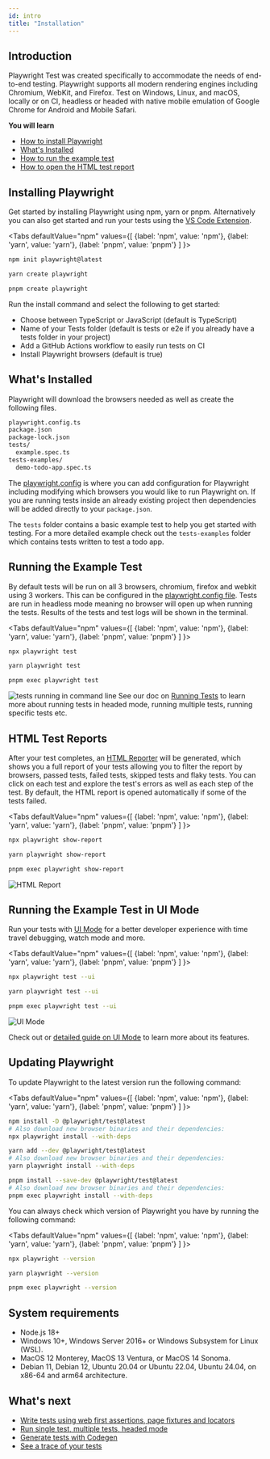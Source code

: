 ```yaml
---
id: intro
title: "Installation"
---
```


## Introduction

Playwright Test was created specifically to accommodate the needs of end-to-end testing. Playwright supports all modern rendering engines including Chromium, WebKit, and Firefox. Test on Windows, Linux, and macOS, locally or on CI, headless or headed with native mobile emulation of Google Chrome for Android and Mobile Safari.

**You will learn**

- [How to install Playwright](/intro.md#installing-playwright)
- [What's Installed](/intro.md#whats-installed)
- [How to run the example test](/intro.md#running-the-example-test)
- [How to open the HTML test report](/intro.md#html-test-reports)


## Installing Playwright

Get started by installing Playwright using npm, yarn or pnpm. Alternatively you can also get started and run your tests using the [VS Code Extension](./getting-started-vscode.md).

<Tabs
  defaultValue="npm"
  values={[
    {label: 'npm', value: 'npm'},
    {label: 'yarn', value: 'yarn'},
    {label: 'pnpm', value: 'pnpm'}
  ]
}>
<TabItem value="npm">

```bash
npm init playwright@latest
```

</TabItem>

<TabItem value="yarn">

```bash
yarn create playwright
```

</TabItem>

<TabItem value="pnpm">

```bash
pnpm create playwright
```

</TabItem>

</Tabs>


Run the install command and select the following to get started:
 - Choose between TypeScript or JavaScript (default is TypeScript)
 - Name of your Tests folder (default is tests or e2e if you already have a tests folder in your project)
 - Add a GitHub Actions workflow to easily run tests on CI
 - Install Playwright browsers (default is true)

## What's Installed

Playwright will download the browsers needed as well as create the following files.

```bash
playwright.config.ts
package.json
package-lock.json
tests/
  example.spec.ts
tests-examples/
  demo-todo-app.spec.ts
```

The [playwright.config](./test-configuration.md) is where you can add configuration for Playwright including modifying which browsers you would like to run Playwright on. If you are running tests inside an already existing project then dependencies will be added directly to your `package.json`.

The `tests` folder contains a basic example test to help you get started with testing. For a more detailed example check out the `tests-examples` folder which contains tests written to test a todo app.

## Running the Example Test

By default tests will be run on all 3 browsers, chromium, firefox and webkit using 3 workers. This can be configured in the [playwright.config file](./test-configuration.md). Tests are run in headless mode meaning no browser will open up when running the tests. Results of the tests and test logs will be shown in the terminal.

<Tabs
  defaultValue="npm"
  values={[
    {label: 'npm', value: 'npm'},
    {label: 'yarn', value: 'yarn'},
    {label: 'pnpm', value: 'pnpm'}
  ]
}>
<TabItem value="npm">

```bash
npx playwright test
```

</TabItem>

<TabItem value="yarn">

```bash
yarn playwright test
```

</TabItem>

<TabItem value="pnpm">

```bash
pnpm exec playwright test
```

</TabItem>

</Tabs>

![tests running in command line](https://github.com/microsoft/playwright/assets/13063165/981c1b2b-dc7e-4b85-b241-272b44da6628) 
See our doc on [Running Tests](./running-tests.md) to learn more about running tests in headed mode, running multiple tests, running specific tests etc.

## HTML Test Reports

After your test completes, an [HTML Reporter](./test-reporters.md#html-reporter) will be generated, which shows you a full report of your tests allowing you to filter the report by browsers, passed tests, failed tests, skipped tests and flaky tests. You can click on each test and explore the test's errors as well as each step of the test. By default, the HTML report is opened automatically if some of the tests failed.

<Tabs
  defaultValue="npm"
  values={[
    {label: 'npm', value: 'npm'},
    {label: 'yarn', value: 'yarn'},
    {label: 'pnpm', value: 'pnpm'}
  ]
}>
<TabItem value="npm">

```bash
npx playwright show-report
```

</TabItem>

<TabItem value="yarn">

```bash
yarn playwright show-report
```

</TabItem>

<TabItem value="pnpm">

```bash
pnpm exec playwright show-report
```

</TabItem>

</Tabs>

![HTML Report](https://github.com/microsoft/playwright/assets/13063165/38ec17a7-9e61-4002-b137-a93812765501)

## Running the Example Test in UI Mode

Run your tests with [UI Mode](./test-ui-mode.md) for a better developer experience with time travel debugging, watch mode and more.

<Tabs
  defaultValue="npm"
  values={[
    {label: 'npm', value: 'npm'},
    {label: 'yarn', value: 'yarn'},
    {label: 'pnpm', value: 'pnpm'}
  ]
}>

<TabItem value="npm">

```bash
npx playwright test --ui
```

</TabItem>

<TabItem value="yarn">

```bash
yarn playwright test --ui
```

</TabItem>

<TabItem value="pnpm">

```bash
pnpm exec playwright test --ui
```

</TabItem>

</Tabs>

![UI Mode](https://github.com/microsoft/playwright/assets/13063165/c5b501cc-4f5d-485a-87cc-66044c651786)

Check out or [detailed guide on UI Mode](./test-ui-mode.md) to learn more about its features.

## Updating Playwright

To update Playwright to the latest version run the following command:

<Tabs
  defaultValue="npm"
  values={[
    {label: 'npm', value: 'npm'},
    {label: 'yarn', value: 'yarn'},
    {label: 'pnpm', value: 'pnpm'}
  ]
}>

<TabItem value="npm">

```bash
npm install -D @playwright/test@latest
# Also download new browser binaries and their dependencies:
npx playwright install --with-deps
```

</TabItem>

<TabItem value="yarn">

```bash
yarn add --dev @playwright/test@latest
# Also download new browser binaries and their dependencies:
yarn playwright install --with-deps
```

</TabItem>

<TabItem value="pnpm">

```bash
pnpm install --save-dev @playwright/test@latest
# Also download new browser binaries and their dependencies:
pnpm exec playwright install --with-deps
```

</TabItem>

</Tabs>

You can always check which version of Playwright you have by running the following command:

<Tabs
  defaultValue="npm"
  values={[
    {label: 'npm', value: 'npm'},
    {label: 'yarn', value: 'yarn'},
    {label: 'pnpm', value: 'pnpm'}
  ]
}>

<TabItem value="npm">

```bash
npx playwright --version
```

</TabItem>

<TabItem value="yarn">

```bash
yarn playwright --version
```

</TabItem>

<TabItem value="pnpm">

```bash
pnpm exec playwright --version
```

</TabItem>

</Tabs>

## System requirements

- Node.js 18+
- Windows 10+, Windows Server 2016+ or Windows Subsystem for Linux (WSL).
- MacOS 12 Monterey, MacOS 13 Ventura, or MacOS 14 Sonoma.
- Debian 11, Debian 12, Ubuntu 20.04 or Ubuntu 22.04, Ubuntu 24.04, on x86-64 and arm64 architecture.

## What's next

- [Write tests using web first assertions, page fixtures and locators](./writing-tests.md)
- [Run single test, multiple tests, headed mode](./running-tests.md)
- [Generate tests with Codegen](./codegen-intro.md)
- [See a trace of your tests](./trace-viewer-intro.md)
